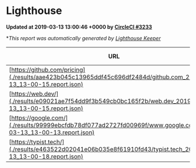 
# Lighthouse

**Updated at 2019-03-13 13:00:46 +0000 by [CircleCI #3233](https://circleci.com/gh/ItinerisLtd/lighthouse-keeper-example/3233)**

**This report was automatically generated by [Lighthouse Keeper](https://github.com/itinerisltd/lighthouse-keeper)*

| URL | Performance | Accessibility | Best Practices | SEO | PWA | Updated At |
| --- | --- | --- | --- | --- | --- | --- |
| [https://github.com/pricing](./results/aae423b045c13965ddf45c696df2484d/github.com_2019-03-13_13-00-15.report.json) | 0.8 | 0.89 | 0.93 | 0.9 | 0.58 | 2019-03-13T13:00:15.108Z |
| [https://web.dev/](./results/e09021ae7f54dd9f3b549cb0bc165f2b/web.dev_2019-03-13_13-00-15.report.json) | 0.95 | 0.93 | 1 | 0.87 | 1 | 2019-03-13T13:00:15.876Z |
| [https://google.com/](./results/99999ebcfdb78df077ad2727fd00969f/www.google.com_2019-03-13_13-00-13.report.json) | 0.94 | 0.71 | 0.93 | 0.82 | 0.58 | 2019-03-13T13:00:13.288Z |
| [https://typist.tech/](./results/e463522d02041e06b035e8f61910fd43/typist.tech_2019-03-13_13-00-18.report.json) | 1 |  |  |  |  | 2019-03-13T13:00:18.297Z |
